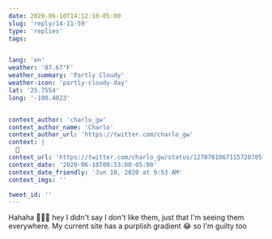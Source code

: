 ```yaml
---
date: 2020-06-10T14:12:10-05:00
slug: 'reply/14-11-59'
type: 'replies'
tags:


lang: 'en'
weather: '87.67°F'
weather_summary: 'Partly Cloudy'
weather-icon: 'partly-cloudy-day'
lat: '25.7554'
long: '-100.4023'


context_author: 'charlo_gw'
context_author_name: 'Charlo'
context_author_url: 'https://twitter.com/charlo_gw'
context: |
  😬
context_url: 'https://twitter.com/charlo_gw/status/1270761067115720705?s=12'
context_date: '2020-06-10T09:53:00-05:00'
context_date_friendly: 'Jun 10, 2020 at 9:53 AM'
context_imgs: ''

tweet_id: ''
---
```

Hahaha ✋🏼😅 hey I didn't say I don't like them, just that I'm seeing them everywhere. My current site has a purplish gradient 😂 so I'm guilty too